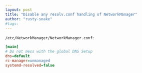 ```yaml
---
layout: post
title: "Disable any resolv.conf handling of NetworkManager"
author: "rusty-snake"
#tags:
---
```


`/etc/NetworkManager/NetworkManager.conf`:

```ini
[main]
# Do not mess with the global DNS Setup
dns=default
rc-manager=unmanaged
systemd-resolved=false
```

